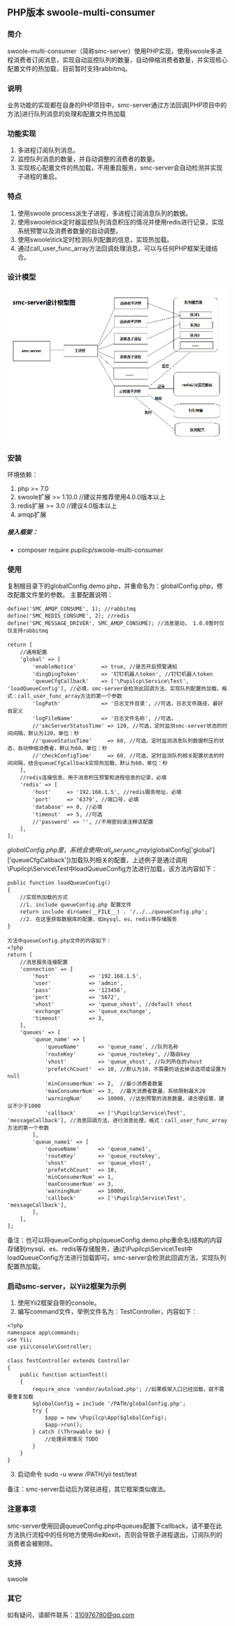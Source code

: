 ## PHP版本  swoole-multi-consumer

### 简介
swoole-multi-consumer（简称smc-server）使用PHP实现，使用swoole多进程消费者订阅消息，实现自动监控队列的数量，自动伸缩消费者数量，并实现核心配置文件的热加载，目前暂时支持rabbitmq。

### 说明
业务功能的实现都在自身的PHP项目中，smc-server通过方法回调[PHP项目中的方法]进行队列消息的处理和配置文件热加载

### 功能实现
1. 多进程订阅队列消息。
2. 监控队列消息的数量，并自动调整的消费者的数量。
3. 实现核心配置文件的热加载，不用重启服务，smc-server会自动检测并实现子进程的重启。

### 特点
1. 使用swoole process派生子进程，多进程订阅消息队列的数据。
2. 使用swoole\tick定时器监控队列消息积压的情况并使用redis进行记录，实现系统预警以及消费者数量的自动调整。
3. 使用swoole\tick定时检测队列配置的信息，实现热加载。
4. 通过call_user_func_array方法回调处理消息，可以与任何PHP框架无缝结合。

### 设计模型
![设计模型](docs/design1.png)

### 安装
环境依赖：
1. php >= 7.0
2. swoole扩展 >= 1.10.0  //建议并推荐使用4.0.0版本以上
3. redis扩展 >= 3.0 //建议4.0版本以上
4. amqp扩展

##### 接入框架：
- composer require pupilcp/swoole-multi-consumer

### 使用
复制根目录下的globalConfig.demo.php，并重命名为：globalConfig.php，修改配置文件里的参数。
主要配置说明：
```
define('SMC_AMQP_CONSUME', 1); //rabbitmq
define('SMC_REDIS_CONSUME', 2); //redis
define('SMC_MESSAGE_DRIVER', SMC_AMQP_CONSUME); //消息驱动， 1.0.0暂时仅仅支持rabbitmq

return [
    //通用配置
    'global' => [
        'enableNotice'        => true, //是否开启预警通知
        'dingDingToken'       => '钉钉机器人token', //钉钉机器人token
        'queueCfgCallback'    => ['\Pupilcp\Service\Test', 'loadQueueConfig'], //必填，smc-server会检测此回调方法，实现队列配置热加载，格式：call_user_func_array方法的第一个参数
        'logPath'             => '日志文件目录', //可选，日志文件路径，最好自定义
        'logFileName'         => '日志文件名称', //可选，
        //'smcServerStatusTime' => 120, //可选，定时监测smc-server状态的时间间隔，默认为120，单位：秒
        //'queueStatusTime'     => 60, //可选，定时监测消息队列数据积压的状态，自动伸缩消费者，默认为60，单位：秒
        //'checkConfigTime'     => 60, //可选，定时监测队列相关配置状态的时间间隔，结合queueCfgCallback实现热加载，默认为60，单位：秒
    ],
    //redis连接信息，用于消息积压预警和进程信息的记录，必填
    'redis' => [
        'host'     => '192.168.1.5', //redis服务地址，必填
        'port'     => '6379', //端口号，必填
        'database' => 0, //必填
        'timeout'  => 5, //可选
        //'password' => '', //不用密码请注释该配置
    ],
];

```
$globalConfig.php里，系统会使用call_user_func_array($globalConfig['global']['queueCfgCallback'])加载队列相关的配置，上述例子是通过调用\Pupilcp\Service\Test中loadQueueConfig方法进行加载，该方法内容如下：
```
public function loadQueueConfig()
{
    //实现热加载的方式
    //1. include queueConfig.php 配置文件
    return include dirname(__FILE__) . '/../../queueConfig.php';
    //2. 在这里获取数据库的配置，如mysql、es、redis等存储服务
}

方法中queueConfig.php文件的内容如下：
<?php
return [
    //消息服务连接配置
    'connection' => [
        'host'            => '192.168.1.5',
        'user'            => 'admin',
        'pass'            => '123456',
        'port'            => '5672',
        'vhost'           => 'queue_vhost', //default vhost
        'exchange'        => 'queue_exchange',
        'timeout'         => 3,
    ],
    'queues' => [
        'queue_name' => [
            'queueName'      => 'queue_name', //队列名称
            'routeKey'       => 'queue_routekey', //路由key
            'vhost'          => 'queue_vhost', //队列所在的vhost
            'prefetchCount'  => 10, //默认为10，不需要的话去掉该选项或设置为null
            'minConsumerNum' => 2,  //最小消费者数量
            'maxConsumerNum' => 3,  //最大消费者数量，系统限制最大20
            'warningNum'     => 10000, //达到预警的消息数量，请合理设置，建议不少于1000
            'callback'       => ['\Pupilcp\Service\Test', 'messageCallback'], //消息回调方法，进行消息处理，格式：call_user_func_array方法的第一个参数
        ],
        'queue_name1' => [
            'queueName'      => 'queue_name1',
            'routeKey'       => 'queue_routekey',
            'vhost'          => 'queue_vhost',
            'prefetchCount'  => 10,
            'minConsumerNum' => 1,
            'maxConsumerNum' => 3,
            'warningNum'     => 10000,
            'callback'       => ['\Pupilcp\Service\Test', 'messageCallback'],
        ],
    ],
];
```
备注：也可以将queueConfig.php(queueConfig.demo.php重命名)结构的内容存储到mysql、es、redis等存储服务，通过\Pupilcp\Service\Test中loadQueueConfig方法进行加载即可。smc-server会检测此回调方法，实现队列配置热加载。

### 启动smc-server，以Yii2框架为示例
1. 使用Yii2框架自带的console。
2. 编写command文件，举例文件名为：TestController，内容如下：

```
<?php
namespace app\commands;
use Yii;
use yii\console\Controller;

class TestController extends Controller
{
    public function actionTest()
    {
        require_once 'vendor/autoload.php'; //如果框架入口已经加载，就不需要重复加载
        $globalConfig = include '/PATH/globalConfig.php';
        try {
            $app = new \Pupilcp\App($globalConfig);
            $app->run();
        } catch (\Throwable $e) {
            //处理异常情况 TODO
        }
    }
}
```
3. 启动命令
sudo -u www /PATH/yii test/test

备注：smc-server启动后为常驻进程，其它框架类似做法。

### 注意事项
smc-server使用回调queueConfig.php中queues配置下callback，请不要在此方法执行流程中的任何地方使用die和exit，否则会导致子进程退出，订阅队列的消费者会被剔除。

### 支持
swoole

### 其它
如有疑问，请邮件联系：310976780@qq.com
